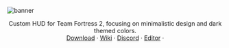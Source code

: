 <!-- TITLE -->
![banner](https://github.com/CriticalFlaw/flawhud/assets/6818236/5a1c39df-a98c-44fd-81f3-f2bb64c8f1d7)
<p align="center">
  <p align="center">
    Custom HUD for Team Fortress 2, focusing on minimalistic design and dark themed colors.
    <br />
    <a href="https://github.com/CriticalFlaw/flawhud/archive/master.zip">Download</a>
    ·
    <a href="https://github.com/CriticalFlaw/flawhud/wiki">Wiki</a>
    ·
    <a href="https://discord.gg/hTdtK9vBhE">Discord</a>
    ·
    <a href="https://github.com/CriticalFlaw/TF2HUD.Editor/releases/latest">Editor</a>
    ·
  </p>
</p>

